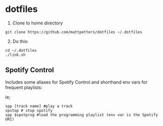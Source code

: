 # dotfiles

1. Clone to home directory

`git clone https://github.com/mattpetters/dotfiles ~/.dotfiles`

2. Do this:

```shell
cd ~/.dotfiles
./link.sh
```

## Spotify Control

Includes some aliases for Spotify Control and shorthand env vars for frequent playlists:

ie;

```shell
spp [track name] #play a track
spstop # stop spotify
spp $spotprog #load the programming playlist (env var is the Spotify URI) 

```

